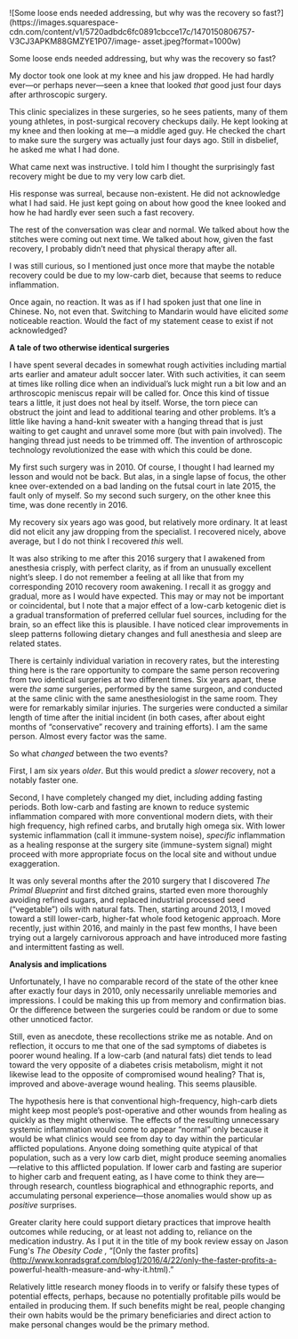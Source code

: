 ![Some loose ends needed addressing, but why was the recovery so
fast?](https://images.squarespace-
cdn.com/content/v1/5720adbdc6fc0891cbcce17c/1470150806757-V3CJ3APKM88GMZYE1P07/image-
asset.jpeg?format=1000w)

Some loose ends needed addressing, but why was the recovery so fast?

My doctor took one look at my knee and his jaw dropped. He had hardly ever—or
perhaps never—seen a knee that looked _that_ good just four days after
arthroscopic surgery.

This clinic specializes in these surgeries, so he sees patients, many of them
young athletes, in post-surgical recovery checkups daily. He kept looking at
my knee and then looking at me—a middle aged guy. He checked the chart to make
sure the surgery was actually just four days ago. Still in disbelief, he asked
me what I had done.

What came next was instructive. I told him I thought the surprisingly fast
recovery might be due to my very low carb diet.

His response was surreal, because non-existent. He did not acknowledge what I
had said. He just kept going on about how good the knee looked and how he had
hardly ever seen such a fast recovery.

The rest of the conversation was clear and normal. We talked about how the
stitches were coming out next time. We talked about how, given the fast
recovery, I probably didn’t need that physical therapy after all.

I was still curious, so I mentioned just once more that maybe the notable
recovery could be due to my low-carb diet, because that seems to reduce
inflammation.

Once again, no reaction. It was as if I had spoken just that one line in
Chinese. No, not even that. Switching to Mandarin would have elicited _some_
noticeable reaction. Would the fact of my statement cease to exist if not
acknowledged?

 **A tale of two otherwise identical surgeries**

I have spent several decades in somewhat rough activities including martial
arts earlier and amateur adult soccer later. With such activities, it can seem
at times like rolling dice when an individual’s luck might run a bit low and
an arthroscopic meniscus repair will be called for. Once this kind of tissue
tears a little, it just does not heal by itself. Worse, the torn piece can
obstruct the joint and lead to additional tearing and other problems. It’s a
little like having a hand-knit sweater with a hanging thread that is just
waiting to get caught and unravel some more (but with pain involved). The
hanging thread just needs to be trimmed off. The invention of arthroscopic
technology revolutionized the ease with which this could be done.

My first such surgery was in 2010. Of course, I thought I had learned my
lesson and would not be back. But alas, in a single lapse of focus, the other
knee over-extended on a bad landing on the futsal court in late 2015, the
fault only of myself. So my second such surgery, on the other knee this time,
was done recently in 2016.

My recovery six years ago was good, but relatively more ordinary. It at least
did not elicit any jaw dropping from the specialist. I recovered nicely, above
average, but I do not think I recovered _this_ well.

It was also striking to me after this 2016 surgery that I awakened from
anesthesia crisply, with perfect clarity, as if from an unusually excellent
night’s sleep. I do not remember a feeling at all like that from my
corresponding 2010 recovery room awakening. I recall it as groggy and gradual,
more as I would have expected. This may or may not be important or
coincidental, but I note that a major effect of a low-carb ketogenic diet is a
gradual transformation of preferred cellular fuel sources, including for the
brain, so an effect like this is plausible. I have noticed clear improvements
in sleep patterns following dietary changes and full anesthesia and sleep are
related states.

There is certainly individual variation in recovery rates, but the interesting
thing here is the rare opportunity to compare the same person recovering from
two identical surgeries at two different times. Six years apart, these were
_the_ _same_ surgeries, performed by the same surgeon, and conducted at the
same clinic with the same anesthesiologist in the same room. They were for
remarkably similar injuries. The surgeries were conducted a similar length of
time after the initial incident (in both cases, after about eight months of
“conservative” recovery and training efforts). I am the same person. Almost
every factor was the same.

So what _changed_ between the two events?

First, I am six years _older_. But this would predict a _slower_ recovery, not
a notably faster one.

Second, I have completely changed my diet, including adding fasting periods.
Both low-carb and fasting are known to reduce systemic inflammation compared
with more conventional modern diets, with their high frequency, high refined
carbs, and brutally high omega six. With lower systemic inflammation (call it
immune-system noise), _specific_ inflammation as a healing response at the
surgery site (immune-system signal) might proceed with more appropriate focus
on the local site and without undue exaggeration.

It was only several months after the 2010 surgery that I discovered _The
Primal Blueprint_ and first ditched grains, started even more thoroughly
avoiding refined sugars, and replaced industrial processed seed (“vegetable”)
oils with natural fats. Then, starting around 2013, I moved toward a still
lower-carb, higher-fat whole food ketogenic approach. More recently, just
within 2016, and mainly in the past few months, I have been trying out a
largely carnivorous approach and have introduced more fasting and intermittent
fasting as well.

 **Analysis and implications**

Unfortunately, I have no comparable record of the state of the other knee
after exactly four days in 2010, only necessarily unreliable memories and
impressions. I could be making this up from memory and confirmation bias. Or
the difference between the surgeries could be random or due to some other
unnoticed factor.

Still, even as anecdote, these recollections strike me as notable. And on
reflection, it occurs to me that one of the sad symptoms of diabetes is poorer
wound healing. If a low-carb (and natural fats) diet tends to lead toward the
very opposite of a diabetes crisis metabolism, might it not likewise lead to
the opposite of compromised wound healing? That is, improved and above-average
wound healing. This seems plausible.

The hypothesis here is that conventional high-frequency, high-carb diets might
keep most people’s post-operative and other wounds from healing as quickly as
they might otherwise. The effects of the resulting unnecessary systemic
inflammation would come to appear “normal” only because it would be what
clinics would see from day to day within the particular afflicted populations.
Anyone doing something quite atypical of that population, such as a very low
carb diet, might produce seeming anomalies—relative to this afflicted
population. If lower carb and fasting are superior to higher carb and frequent
eating, as I have come to think they are—through research, countless
biographical and ethnographic reports, and accumulating personal
experience—those anomalies would show up as _positive_ surprises.

Greater clarity here could support dietary practices that improve health
outcomes while reducing, or at least not adding to, reliance on the medication
industry. As I put it in the title of my book review essay on Jason Fung's
_The Obesity Code_ _,_ “[Only the faster
profits](http://www.konradsgraf.com/blog1/2016/4/22/only-the-faster-profits-a-
powerful-health-measure-and-why-it.html).”

Relatively little research money floods in to verify or falsify these types of
potential effects, perhaps, because no potentially profitable pills would be
entailed in producing them. If such benefits might be real, people changing
their own habits would be the primary beneficiaries and direct action to make
personal changes would be the primary method.

